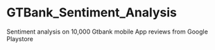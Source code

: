 # GTBank_Sentiment_Analysis
Sentiment analysis on 10,000 Gtbank mobile App reviews from Google Playstore
